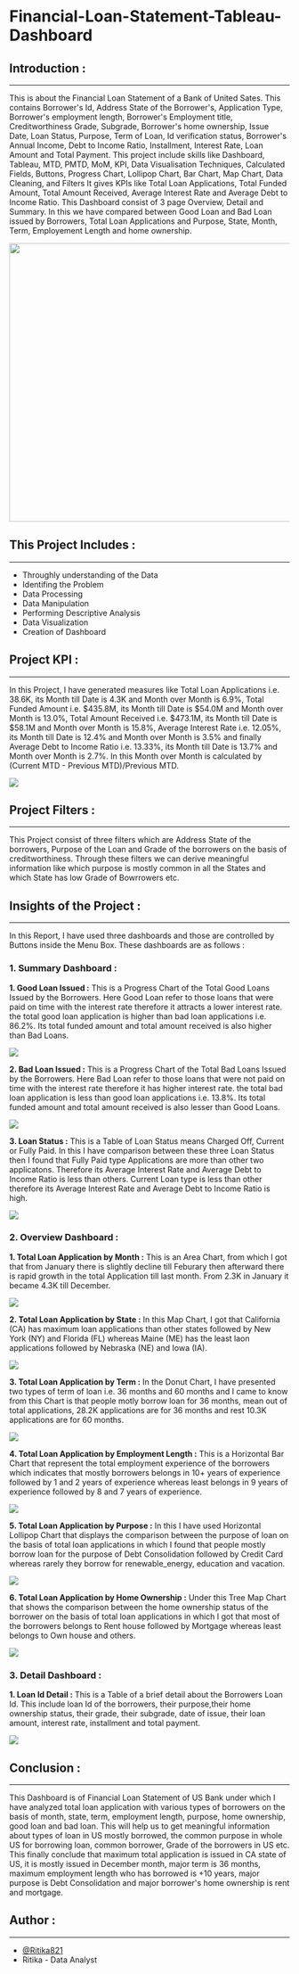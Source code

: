 # Financial-Loan-Statement-Tableau-Dashboard


## Introduction :
----------------------------------------------------------------------------------------------------------------------------------------------------------------
This is about the Financial Loan Statement of a Bank of United Sates. This contains Borrower's Id, Address State of the Borrower's, Application Type, Borrower's employment length, Borrower's Employment title, Creditworthiness Grade, Subgrade, Borrower's home ownership, Issue Date, Loan Status, Purpose, Term of Loan, Id verification status, Borrower's Annual Income, Debt to Income Ratio, Installment, Interest Rate, Loan Amount and Total Payment. This project include skills like Dashboard, Tableau, MTD, PMTD, MoM, KPI, Data Visualisation Techniques, Calculated Fields, Buttons, Progress Chart, Lollipop Chart, Bar Chart, Map Chart, Data Cleaning, and Filters It gives KPIs like Total Loan Applications, Total Funded Amount, Total Amount Received, Average Interest Rate and Average Debt to Income Ratio. This Dashboard consist of 3 page Overview, Detail and Summary. In this we have compared between Good Loan and Bad Loan issued by Borrowers, Total Loan Applications and Purpose, State, Month, Term, Employement Length and home ownership.

<a><img align="centre" src="https://github.com/Ritika821/Financial-Loan-Statement-Tableau-Dashboard/blob/main/Graph/Financial%20Loan.jpg" width="1200" height="500">
</a>


## This Project Includes :
-----------------------------------------------------------------------------------------------------------------------------------------------------
- Throughly understanding of the Data
- Identifing the Problem
- Data Processing
- Data Manipulation
- Performing Descriptive Analysis
- Data Visualization
- Creation of Dashboard


## Project KPI :
------------------------------------------------------------------------------------------------------------------------------------------------------------
In this Project, I have generated measures like Total Loan Applications i.e. 38.6K, its Month till Date is 4.3K and Month over Month is 6.9%, Total Funded Amount i.e. $435.8M, its Month till Date is $54.0M and Month over Month is 13.0%, Total Amount Received i.e. $473.1M, its Month till Date is $58.1M and Month over Month is 15.8%, Average Interest Rate i.e. 12.05%, its Month till Date is 12.4% and Month over Month is 3.5% and finally Average Debt to Income Ratio i.e. 13.33%, its Month till Date is 13.7% and Month over Month is 2.7%. In this Month over Month is calculated by (Current MTD - Previous MTD)/Previous MTD.

<a><img align="centre" src="https://github.com/Ritika821/Financial-Loan-Statement-Tableau-Dashboard/blob/main/Graph/KPI.png">
</a>


## Project Filters :
-------------------------------------------------------------------------------------------------------------------------------------------------------------------------
This Project consist of three filters which are Address State of the borrowers, Purpose of the Loan and Grade of the borrowers on the basis of creditworthiness. Through these filters we can derive meaningful information like which purpose is mostly common in all the States and which State has low Grade of Bowrrowers etc.


## Insights of the Project :
---------------------------------------------------------------------------------------------------------------------------------------------------------------------------
In this Report, I have used three dashboards and those are controlled by Buttons inside the Menu Box. These dashboards are as follows :

### 1. Summary Dashboard :

**1. Good Loan Issued :**
This is a Progress Chart of the Total Good Loans Issued by the Borrowers. Here Good Loan refer to those loans that were paid on time with the interest rate therefore it attracts a lower interest rate. the total good loan application is higher than bad loan applications i.e. 86.2%. Its total funded amount and total amount received is also higher than Bad Loans.

<a><img align="centre" src="https://github.com/Ritika821/Financial-Loan-Statement-Tableau-Dashboard/blob/main/Graph/Summary/Good%20Loan%20Issued.png">
</a>

**2. Bad Loan Issued :**
This is a Progress Chart of the Total Bad Loans Issued by the Borrowers. Here Bad Loan refer to those loans that were not paid on time with the interest rate therefore it has higher interest rate. the total bad loan application is less than good loan applications i.e. 13.8%. Its total funded amount and total amount received is also lesser than Good Loans.

<a><img align="centre" src="https://github.com/Ritika821/Financial-Loan-Statement-Tableau-Dashboard/blob/main/Graph/Summary/Bad%20Loand%20Issued.png">
</a>

**3. Loan Status :**
This is a Table of Loan Status means Charged Off, Current or Fully Paid. In this I have comparison between these three Loan Status then I found that Fully Paid type Applications are more than other two applicatons. Therefore its Average Interest Rate and Average Debt to Income Ratio is less than others. Current Loan type is less than other therefore its Average Interest Rate and Average Debt to Income Ratio is high.

<a><img align="centre" src="https://github.com/Ritika821/Financial-Loan-Statement-Tableau-Dashboard/blob/main/Graph/Summary/Loan%20Status.png">
</a>

### 2. Overview Dashboard :

**1. Total Loan Application by Month :**
This is an Area Chart, from which I got that from January there is slightly decline till Feburary then afterward there is rapid growth in the total Application till last month. From 2.3K in January it became 4.3K till December.

<a><img align="centre" src="https://github.com/Ritika821/Financial-Loan-Statement-Tableau-Dashboard/blob/main/Graph/Overview/Total%20Application%20by%20Months.png">
</a>

**2. Total Loan Application by State :**
In this Map Chart, I got that California (CA) has maximum loan applications than other states followed by New York (NY) and Florida (FL) whereas Maine (ME) has the least laon applications followed by Nebraska (NE) and Iowa (IA).

<a><img align="centre" src="https://github.com/Ritika821/Financial-Loan-Statement-Tableau-Dashboard/blob/main/Graph/Overview/Total%20Application%20by%20States.png">
</a>

**3. Total Loan Application by Term :**
In the Donut Chart, I have presented two types of term of loan i.e. 36 months and 60 months and I came to know from this Chart is that people motly borrow loan for 36 months, mean out of total applications, 28.2K applications are for 36 months and rest 10.3K applications are for 60 months.

<a><img align="centre" src="https://github.com/Ritika821/Financial-Loan-Statement-Tableau-Dashboard/blob/main/Graph/Overview/Total%20Application%20by%20Term.png">
</a>

**4. Total Loan Application by Employment Length :**
This is a Horizontal Bar Chart that represent the total employment experience of the borrowers which indicates that mostly borrowers belongs in 10+ years of experience followed by 1 and 2 years of experience whereas least belongs in 9 years of experience followed by 8 and 7 years of experience.

<a><img align="centre" src="https://github.com/Ritika821/Financial-Loan-Statement-Tableau-Dashboard/blob/main/Graph/Overview/Total%20Application%20by%20Employment%20Length.png">
</a>

**5. Total Loan Application by Purpose :**
In this I have used Horizontal Lollipop Chart that displays the comparison between the purpose of loan on the basis of total loan applications in which I found that people mostly borrow loan for the purpose of Debt Consolidation followed by Credit Card whereas rarely they borrow for renewable_energy, education and vacation.

<a><img align="centre" src="https://github.com/Ritika821/Financial-Loan-Statement-Tableau-Dashboard/blob/main/Graph/Overview/Total%20Application%20by%20Purpose.png">
</a>

**6. Total Loan Application by Home Ownership :**
Under this Tree Map Chart that shows the comparison between the home ownership status of the borrower on the basis of total loan applications in which I got that most of the borrowers belongs to Rent house followed by Mortgage whereas least belongs to Own house and others.

<a><img align="centre" src="https://github.com/Ritika821/Financial-Loan-Statement-Tableau-Dashboard/blob/main/Graph/Overview/Total%20Application%20by%20Home%20ownership.png">
</a>

### 3. Detail Dashboard :

**1. Loan Id Detail :**
This is a Table of a brief detail about the Borrowers Loan Id. This include loan Id of the borrowers, their purpose,their home ownership status, their grade, their subgrade, date of issue, their loan amount, interest rate, installment and total payment.

<a><img align="centre" src="https://github.com/Ritika821/Financial-Loan-Statement-Tableau-Dashboard/blob/main/Graph/Detail/Loan%20Id%20Detail.png">
</a>


## Conclusion :
------------------------------------------------------------------------------------------------------------------------------------------------------------------
This Dashboard is of Financial Loan Statement of US Bank under which I have analyzed total loan application with various types of borrowers on the basis of month, state, term, employment length, purpose, home ownership, good loan and bad loan. This will help us to get meaningful information about types of loan in US mostly borrowed, the common purpose in whole US for borrowing loan, common borrower, Grade of the borrowers in US etc. This finally conclude that maximum total application is issued in CA state of US, it is mostly issued in December month, major term is 36 months, maximum employment length who has borrowed is +10 years, major purpose is Debt Consolidation and major borrower's home ownership is rent and mortgage.


## Author :
---------------------------------------------------------------------------------------------------------------------------------------------------------------------
- [@Ritika821](https://github.com/Ritika821)
- Ritika - Data Analyst

